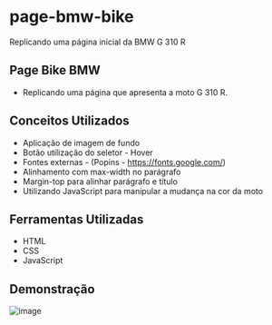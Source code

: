 # page-bmw-bike
Replicando uma página inicial da BMW G 310 R



## Page Bike BMW

-  Replicando uma página que apresenta a moto G 310 R.




## Conceitos Utilizados

 - Aplicação de imagem de fundo
 - Botão utilização do seletor - Hover
 - Fontes externas - (Popins - https://fonts.google.com/)
 - Alinhamento com max-width no parágrafo
 - Margin-top para alinhar parágrafo e título
 - Utilizando JavaScript para manipular a mudança na cor da moto
 
 


## Ferramentas Utilizadas

* HTML
* CSS
* JavaScript


## Demonstração

![image](https://user-images.githubusercontent.com/42776591/168602657-ee9958ed-92ee-43db-99a6-437e68c308fc.png)
